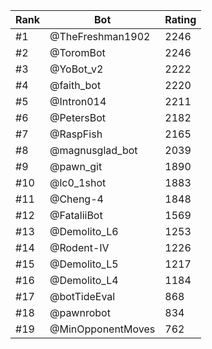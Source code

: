 Rank|Bot|Rating
---|---|---
#1|@TheFreshman1902|2246
#2|@ToromBot|2246
#3|@YoBot_v2|2222
#4|@faith_bot|2220
#5|@Intron014|2211
#6|@PetersBot|2182
#7|@RaspFish|2165
#8|@magnusglad_bot|2039
#9|@pawn_git|1890
#10|@lc0_1shot|1883
#11|@Cheng-4|1848
#12|@FataliiBot|1569
#13|@Demolito_L6|1253
#14|@Rodent-IV|1226
#15|@Demolito_L5|1217
#16|@Demolito_L4|1184
#17|@botTideEval|868
#18|@pawnrobot|834
#19|@MinOpponentMoves|762
